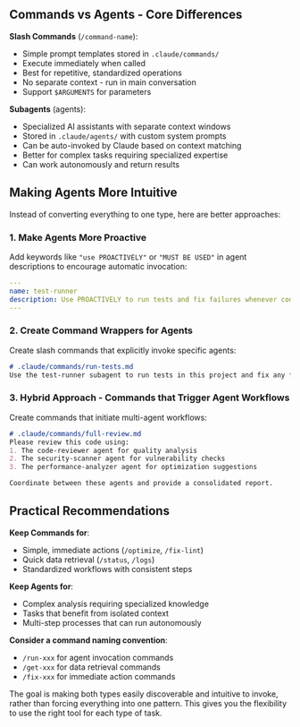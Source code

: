 ## Commands vs Agents - Core Differences

**Slash Commands** (`/command-name`):
- Simple prompt templates stored in `.claude/commands/`
- Execute immediately when called
- Best for repetitive, standardized operations  
- No separate context - run in main conversation
- Support `$ARGUMENTS` for parameters

**Subagents** (agents):
- Specialized AI assistants with separate context windows
- Stored in `.claude/agents/` with custom system prompts
- Can be auto-invoked by Claude based on context matching
- Better for complex tasks requiring specialized expertise
- Can work autonomously and return results

## Making Agents More Intuitive

Instead of converting everything to one type, here are better approaches:

### 1. Make Agents More Proactive
Add keywords like `"use PROACTIVELY"` or `"MUST BE USED"` in agent descriptions to encourage automatic invocation:

```yaml
---
name: test-runner
description: Use PROACTIVELY to run tests and fix failures whenever code changes
---
```

### 2. Create Command Wrappers for Agents
Create slash commands that explicitly invoke specific agents:

```markdown
# .claude/commands/run-tests.md
Use the test-runner subagent to run tests in this project and fix any failures.
```

### 3. Hybrid Approach - Commands that Trigger Agent Workflows
Create commands that initiate multi-agent workflows:

```markdown
# .claude/commands/full-review.md  
Please review this code using:
1. The code-reviewer agent for quality analysis
2. The security-scanner agent for vulnerability checks
3. The performance-analyzer agent for optimization suggestions

Coordinate between these agents and provide a consolidated report.
```

## Practical Recommendations

**Keep Commands for**:
- Simple, immediate actions (`/optimize`, `/fix-lint`)
- Quick data retrieval (`/status`, `/logs`)
- Standardized workflows with consistent steps

**Keep Agents for**:
- Complex analysis requiring specialized knowledge
- Tasks that benefit from isolated context
- Multi-step processes that can run autonomously

**Consider a command naming convention**:
- `/run-xxx` for agent invocation commands
- `/get-xxx` for data retrieval commands  
- `/fix-xxx` for immediate action commands

The goal is making both types easily discoverable and intuitive to invoke, rather than forcing everything into one pattern. This gives you the flexibility to use the right tool for each type of task.